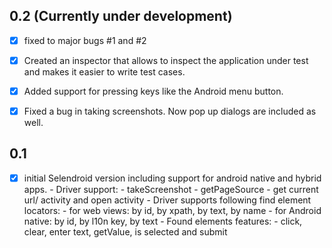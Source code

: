

0.2 (Currently under development)
---------------------------------
- [x] fixed to major bugs #1 and #2
- [x] Created an inspector that allows to inspect the application under test and makes it easier to write test cases.
- [x] Added support for pressing keys like the Android menu button.
- [x] Fixed a bug in taking screenshots. Now pop up dialogs are included as well.  


0.1
-----
- [x] initial Selendroid version including support for android native and hybrid apps.
      - Driver support:
         - takeScreenshot
         - getPageSource
         - get current url/ activity and open activity
      - Driver supports following find element locators:
         - for web views: by id, by xpath, by text, by name
         - for Android native: by id, by l10n key, by text
      - Found elements features:
         - click, clear, enter text, getValue, is selected and submit
      
